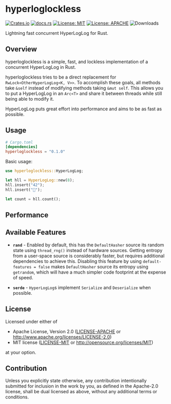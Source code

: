 # hyperloglockless
[![Crates.io](https://img.shields.io/crates/v/hyperloglockless.svg)](https://crates.io/crates/hyperloglockless)
[![docs.rs](https://docs.rs/hyperloglockless/badge.svg)](https://docs.rs/hyperloglockless)
[![License: MIT](https://img.shields.io/badge/License-MIT-blue.svg)](https://github.com/tomtomwombat/hyperloglockless/blob/main/LICENSE-MIT)
[![License: APACHE](https://img.shields.io/badge/License-Apache-blue.svg)](https://github.com/tomtomwombat/hyperloglockless/blob/main/LICENSE-APACHE)
![Downloads](https://img.shields.io/crates/d/hyperloglockless)

Lightning fast concurrent HyperLogLog for Rust.

## Overview

hyperloglockless is a simple, fast, and lockless implementation of a concurrent HyperLogLog in Rust.

hyperloglockless tries to be a direct replacement for `RwLock<OtherHyperLogLog<K, V>>`.
To accomplish these goals, all methods take `&self` instead of modifying methods taking `&mut self`.
This allows you to put a HyperLogLog in an `Arc<T>` and share it between threads while still being able to modify it.

HyperLogLog puts great effort into performance and aims to be as fast as possible.

## Usage

```toml
# Cargo.toml
[dependencies]
hyperloglockless = "0.1.0"
```
Basic usage:
```rust
use hyperloglockless::HyperLogLog;

let hll = HyperLogLog::new(8);
hll.insert("42");
hll.insert("🦀");

let count = hll.count();
```

## Performance

## Available Features

- **`rand`** - Enabled by default, this has the `DefaultHasher` source its random state using `thread_rng()` instead of hardware sources. Getting entropy from a user-space source is considerably faster, but requires additional dependencies to achieve this. Disabling this feature by using `default-features = false` makes `DefaultHasher` source its entropy using `getrandom`, which will have a much simpler code footprint at the expense of speed.

- **`serde`** - `HyperLogLog`s implement `Serialize` and `Deserialize` when possible.

## License

Licensed under either of

 * Apache License, Version 2.0
   ([LICENSE-APACHE](LICENSE-APACHE) or http://www.apache.org/licenses/LICENSE-2.0)
 * MIT license
   ([LICENSE-MIT](LICENSE-MIT) or http://opensource.org/licenses/MIT)

at your option.

## Contribution

Unless you explicitly state otherwise, any contribution intentionally submitted
for inclusion in the work by you, as defined in the Apache-2.0 license, shall be
dual licensed as above, without any additional terms or conditions.